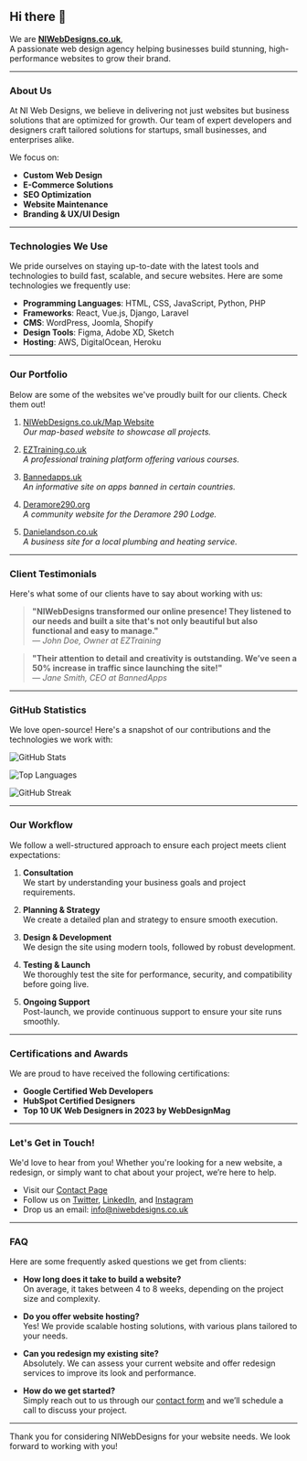 ## Hi there 👋
We are **[NIWebDesigns.co.uk](https://niwebdesigns.co.uk)**,  
A passionate web design agency helping businesses build stunning, high-performance websites to grow their brand.

---

### About Us
At NI Web Designs, we believe in delivering not just websites but business solutions that are optimized for growth. Our team of expert developers and designers craft tailored solutions for startups, small businesses, and enterprises alike.

We focus on:
- **Custom Web Design**
- **E-Commerce Solutions**
- **SEO Optimization**
- **Website Maintenance**
- **Branding & UX/UI Design**

---

### Technologies We Use
We pride ourselves on staying up-to-date with the latest tools and technologies to build fast, scalable, and secure websites. Here are some technologies we frequently use:

- **Programming Languages**: HTML, CSS, JavaScript, Python, PHP
- **Frameworks**: React, Vue.js, Django, Laravel
- **CMS**: WordPress, Joomla, Shopify
- **Design Tools**: Figma, Adobe XD, Sketch
- **Hosting**: AWS, DigitalOcean, Heroku

---

### Our Portfolio
Below are some of the websites we've proudly built for our clients. Check them out!

1. [NIWebDesigns.co.uk/Map Website](https://niwebdesigns.co.uk/map-website)  
   *Our map-based website to showcase all projects.*

2. [EZTraining.co.uk](https://eztraining.co.uk)  
   *A professional training platform offering various courses.*

3. [Bannedapps.uk](https://bannedapps.uk)  
   *An informative site on apps banned in certain countries.*

4. [Deramore290.org](https://deramore290.org)  
   *A community website for the Deramore 290 Lodge.*

5. [Danielandson.co.uk](https://danielandson.co.uk)  
   *A business site for a local plumbing and heating service.*

---

### Client Testimonials
Here's what some of our clients have to say about working with us:

> **"NIWebDesigns transformed our online presence! They listened to our needs and built a site that's not only beautiful but also functional and easy to manage."**  
— *John Doe, Owner at EZTraining*

> **"Their attention to detail and creativity is outstanding. We’ve seen a 50% increase in traffic since launching the site!"**  
— *Jane Smith, CEO at BannedApps*

---

### GitHub Statistics
We love open-source! Here's a snapshot of our contributions and the technologies we work with:

![GitHub Stats](https://github-readme-stats.vercel.app/api?username=NIWebDesigns&show_icons=true&theme=radical)

![Top Languages](https://github-readme-stats.vercel.app/api/top-langs/?username=NIWebDesigns&layout=compact&theme=radical)

![GitHub Streak](https://github-readme-streak-stats.herokuapp.com/?user=NIWebDesigns&theme=radical)

---

### Our Workflow
We follow a well-structured approach to ensure each project meets client expectations:

1. **Consultation**  
   We start by understanding your business goals and project requirements.
   
2. **Planning & Strategy**  
   We create a detailed plan and strategy to ensure smooth execution.
   
3. **Design & Development**  
   We design the site using modern tools, followed by robust development.
   
4. **Testing & Launch**  
   We thoroughly test the site for performance, security, and compatibility before going live.
   
5. **Ongoing Support**  
   Post-launch, we provide continuous support to ensure your site runs smoothly.

---

### Certifications and Awards
We are proud to have received the following certifications:

- **Google Certified Web Developers**
- **HubSpot Certified Designers**
- **Top 10 UK Web Designers in 2023 by WebDesignMag**

---

### Let's Get in Touch!
We'd love to hear from you! Whether you're looking for a new website, a redesign, or simply want to chat about your project, we’re here to help.

- Visit our [Contact Page](https://niwebdesigns.co.uk/contact)
- Follow us on [Twitter](https://twitter.com/yourhandle), [LinkedIn](https://linkedin.com/company/niwebdesigns), and [Instagram](https://instagram.com/yourhandle)
- Drop us an email: [info@niwebdesigns.co.uk](mailto:info@niwebdesigns.co.uk)

---

### FAQ
Here are some frequently asked questions we get from clients:

- **How long does it take to build a website?**  
   On average, it takes between 4 to 8 weeks, depending on the project size and complexity.

- **Do you offer website hosting?**  
   Yes! We provide scalable hosting solutions, with various plans tailored to your needs.

- **Can you redesign my existing site?**  
   Absolutely. We can assess your current website and offer redesign services to improve its look and performance.

- **How do we get started?**  
   Simply reach out to us through our [contact form](https://niwebdesigns.co.uk/contact) and we’ll schedule a call to discuss your project.

---

Thank you for considering NIWebDesigns for your website needs. We look forward to working with you!
